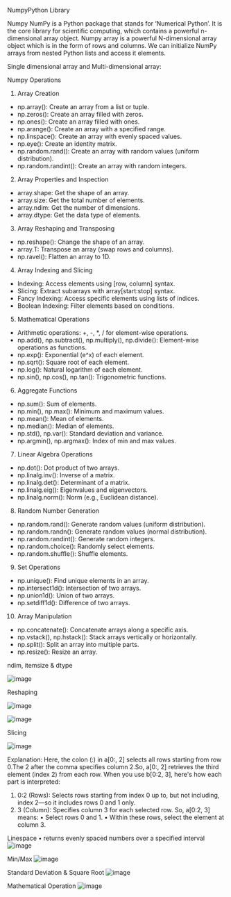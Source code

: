 NumpyPython Library 

Numpy
NumPy is a Python package that stands for ‘Numerical Python’. It is the core library for scientific computing, which contains a powerful n-dimensional array object.
Numpy array is a powerful N-dimensional array object which is in the form of rows and columns. We can initialize NumPy arrays from nested Python lists and access it elements.

Single dimensional array and Multi-dimensional array:
 

Numpy Operations
1. Array Creation
-	np.array(): Create an array from a list or tuple.
-	np.zeros(): Create an array filled with zeros.
-	np.ones(): Create an array filled with ones.
-	np.arange(): Create an array with a specified range.
-	np.linspace(): Create an array with evenly spaced values.
-	np.eye(): Create an identity matrix.
-	np.random.rand(): Create an array with random values (uniform distribution).
-	np.random.randint(): Create an array with random integers.

2. Array Properties and Inspection
-	array.shape: Get the shape of an array.
-	array.size: Get the total number of elements.
-	array.ndim: Get the number of dimensions.
-	array.dtype: Get the data type of elements.

3. Array Reshaping and Transposing
-	np.reshape(): Change the shape of an array.
-	array.T: Transpose an array (swap rows and columns).
-	np.ravel(): Flatten an array to 1D.

4. Array Indexing and Slicing
-	Indexing: Access elements using [row, column] syntax.
-	Slicing: Extract subarrays with array[start:stop] syntax.
-	Fancy Indexing: Access specific elements using lists of indices.
-	Boolean Indexing: Filter elements based on conditions.

5. Mathematical Operations
-	Arithmetic operations: +, -, *, / for element-wise operations.
-	np.add(), np.subtract(), np.multiply(), np.divide(): Element-wise operations as functions.
-	np.exp(): Exponential (e^x) of each element.
-	np.sqrt(): Square root of each element.
-	np.log(): Natural logarithm of each element.
-	np.sin(), np.cos(), np.tan(): Trigonometric functions.

6. Aggregate Functions
-	np.sum(): Sum of elements.
-	np.min(), np.max(): Minimum and maximum values.
-	np.mean(): Mean of elements.
-	np.median(): Median of elements.
-	np.std(), np.var(): Standard deviation and variance.
-	np.argmin(), np.argmax(): Index of min and max values.

7. Linear Algebra Operations
-	np.dot(): Dot product of two arrays.
-	np.linalg.inv(): Inverse of a matrix.
-	np.linalg.det(): Determinant of a matrix.
-	np.linalg.eig(): Eigenvalues and eigenvectors.
-	np.linalg.norm(): Norm (e.g., Euclidean distance).

8. Random Number Generation
-	np.random.rand(): Generate random values (uniform distribution).
-	np.random.randn(): Generate random values (normal distribution).
-	np.random.randint(): Generate random integers.
-	np.random.choice(): Randomly select elements.
-	np.random.shuffle(): Shuffle elements.

9. Set Operations
-	np.unique(): Find unique elements in an array.
-	np.intersect1d(): Intersection of two arrays.
-	np.union1d(): Union of two arrays.
-	np.setdiff1d(): Difference of two arrays.

10. Array Manipulation
-	np.concatenate(): Concatenate arrays along a specific axis.
-	np.vstack(), np.hstack(): Stack arrays vertically or horizontally.
-	np.split(): Split an array into multiple parts.
-	np.resize(): Resize an array.

ndim, itemsize & dtype

![image](https://github.com/user-attachments/assets/adc1d602-392c-4744-9f5a-7918ec7a303c)
 
Reshaping

![image](https://github.com/user-attachments/assets/2a847f3b-f1bd-4348-b2dd-3b4100c319e1)

![image](https://github.com/user-attachments/assets/029dc48a-e8de-4d8a-bd32-8174860118f5)



Slicing

![image](https://github.com/user-attachments/assets/666dbe08-b4ad-4230-ad18-b322a41eaf5a)

Explanation:
Here, the colon (:) in a[0:, 2] selects all rows starting from row 0.The 2 after the comma specifies column 2.So, a[0:, 2] retrieves the third element (index 2) from each row.
When you use b[0:2, 3], here's how each part is interpreted:
1.	0:2 (Rows): Selects rows starting from index 0 up to, but not including, index 2—so it includes rows 0 and 1 only.
2.	3 (Column): Specifies column 3 for each selected row.
So, a[0:2, 3] means:
•	Select rows 0 and 1.
•	Within these rows, select the element at column 3.




Linespace
•	returns evenly spaced numbers over a specified interval
![image](https://github.com/user-attachments/assets/afead951-10b0-43bd-b978-e061a3abfe04)

Min/Max
![image](https://github.com/user-attachments/assets/6725e324-10ec-4c3f-a2a0-6f508f9d1954)

Standard Deviation & Square Root
![image](https://github.com/user-attachments/assets/f01ed759-1d28-4afb-91de-5c8fbc7cf952)

Mathematical Operation
![image](https://github.com/user-attachments/assets/8019155c-c2aa-44ba-9759-a57abbe86ccc)
 

